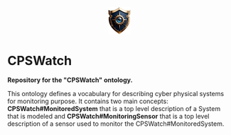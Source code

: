 <div style="text-align: center">

<img src="assets/Logo.png" alt="TEC-Toolkit Logo" width=10% />

</div>

# CPSWatch
**Repository for the "CPSWatch" ontology.**

This ontology defines a vocabulary for describing cyber physical systems for monitoring purpose. It contains two main concepts: **CPSWatch#MonitoredSystem** that is a top level description of a System that is modeled and **CPSWatch#MonitoringSensor** that is a top level description of a sensor used to monitor the CPSWatch#MonitoredSystem.
